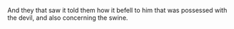 And they that saw it told them how it befell to him that was possessed with the devil, and also concerning the swine.

